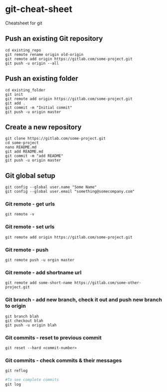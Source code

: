 # git-cheat-sheet
Cheatsheet for git

## Push an existing Git repository
```
cd existing_repo
git remote rename origin old-origin
git remote add origin https://gitlab.com/some-project.git
git push -u origin --all
```

## Push an existing folder
```
cd existing_folder
git init
git remote add origin https://gitlab.com/some-project.git
git add .
git commit -m "Initial commit"
git push -u origin master
```

## Create a new repository
```
git clone https://gitlab.com/some-project.git
cd some-project
nano README.md
git add README.md
git commit -m "add README"
git push -u origin master
```
## Git global setup

```
git config --global user.name "Some Name"
git config --global user.email "something@somecompany.com"
```
### Git remote - get urls
```
git remote -v
```
### Git remote - set urls
```
git remote add origin https://gitlab.com/some-project.git
```
### Git remote - push
```
git remote push -u orgin master 
```
### Git remote - add shortname url
```
git remote add some-short-name https://gitlab.com/some-other-project.git
```
### Git branch - add new branch, check it out and push new branch to origin
```
git branch blah
git checkout blah
git push -u origin blah
```

### Git commits - reset to previous commit 
```
git reset --hard <commit-number>
```
### Git commits - check commits & their messages
```python
git reflog

#To see complete commits
git log
```
